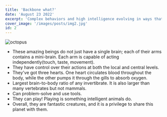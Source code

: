 ```yaml
---
title: 'Backbone what?'
date: 'August 23 2022'
excerpt: 'Complex behaviors and high intelligence evolving in ways that differ significantly from our own. '
cover_image: '/images/posts/img2.jpg'
id: 2
---
```


![octopus](/images/posts/img2.jpg)

- These amazing beings do not just have a single brain; each of their arms contains a mini-brain. Each arm is capable of acting independently(touch, taste, movement).
- They have control over their actions at both the local and central levels.
- They've got three hearts. One heart circulates blood throughout the body, while the other pumps it through the gills to absorb oxygen.
- Largest brain-to-body ratio of any invertibrate. It is also larger than many vertebrates but not mammals.
- Can problem-solve and use tools.
- They can play! Playing is something intelligent animals do.
- Overall, they are fantastic creatures, and it is a privilege to share this planet with them.
